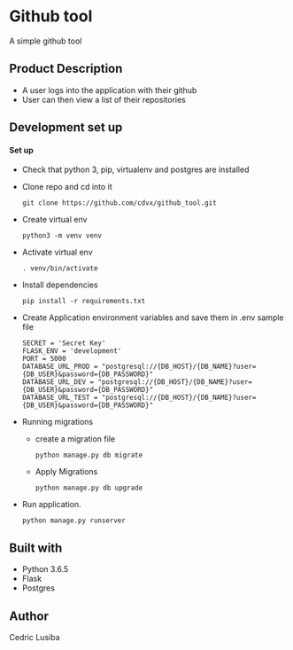 # Github tool
A simple github tool

## Product Description
- A user logs into the application with their github
- User can then view a list of their repositories

## Development set up

#### Set up 

- Check that python 3, pip, virtualenv and postgres are installed

- Clone repo and cd into it
    ```
    git clone https://github.com/cdvx/github_tool.git
    ```
- Create virtual env
    ```
    python3 -m venv venv
    ```
- Activate virtual env
    ```
    . venv/bin/activate
    ```
- Install dependencies
    ```
    pip install -r requirements.txt
    ```
- Create Application environment variables and save them in .env  sample file
    ```
   SECRET = 'Secret Key'
   FLASK_ENV = 'development'
   PORT = 5000
   DATABASE_URL_PROD = "postgresql://{DB_HOST}/{DB_NAME}?user={DB_USER}&password={DB_PASSWORD}"
   DATABASE_URL_DEV = "postgresql://{DB_HOST}/{DB_NAME}?user={DB_USER}&password={DB_PASSWORD}"
   DATABASE_URL_TEST = "postgresql://{DB_HOST}/{DB_NAME}?user={DB_USER}&password={DB_PASSWORD}"

    ```
- Running migrations
    - create a migration file
        ```
        python manage.py db migrate
        ```
    - Apply Migrations
        ```
        python manage.py db upgrade
        ```

- Run application.
    ```
    python manage.py runserver
    ```


## Built with
- Python 3.6.5
- Flask
- Postgres

## Author
Cedric Lusiba